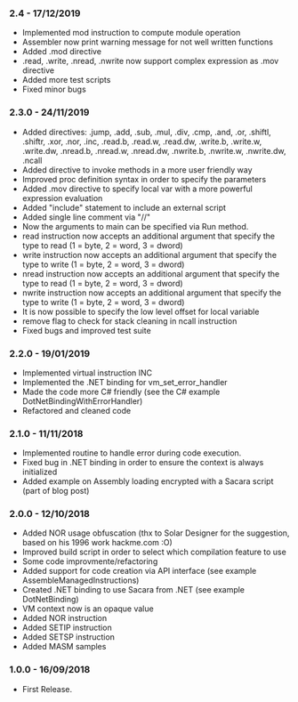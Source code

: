 ### 2.4 - 17/12/2019
* Implemented mod instruction to compute module operation
* Assembler now print warning message for not well written functions
* Added .mod directive
* .read, .write, .nread, .nwrite now support complex expression as .mov directive
* Added more test scripts
* Fixed minor bugs

### 2.3.0 - 24/11/2019
* Added directives: .jump, .add, .sub, .mul, .div, .cmp, .and, .or, .shiftl, .shiftr, .xor, .nor, .inc, .read.b, .read.w, .read.dw, .write.b, .write.w, .write.dw, .nread.b, .nread.w, .nread.dw, .nwrite.b, .nwrite.w, .nwrite.dw, .ncall
* Added directive to invoke methods in a more user friendly way
* Improved proc definition syntax in order to specify the parameters
* Added .mov directive to specify local var with a more powerful expression evaluation
* Added "include" statement to include an external script
* Added single line comment via "//"
* Now the arguments to main can be specified via Run method.
* read instruction now accepts an additional argument that specify the type to read (1 = byte, 2 = word, 3 = dword)
* write instruction now accepts an additional argument that specify the type to write (1 = byte, 2 = word, 3 = dword)
* nread instruction now accepts an additional argument that specify the type to read (1 = byte, 2 = word, 3 = dword)
* nwrite instruction now accepts an additional argument that specify the type to write (1 = byte, 2 = word, 3 = dword)
* It is now possible to specify the low level offset for local variable
* remove flag to check for stack cleaning in ncall instruction
* Fixed bugs and improved test suite

### 2.2.0 - 19/01/2019
* Implemented virtual instruction INC
* Implemented the .NET binding for vm_set_error_handler
* Made the code more C# friendly (see the C# example DotNetBindingWithErrorHandler)
* Refactored and cleaned code

### 2.1.0 - 11/11/2018
* Implemented routine to handle error during code execution.
* Fixed bug in .NET binding in order to ensure the context is always initialized
* Added example on Assembly loading encrypted with a Sacara script (part of blog post)

### 2.0.0 - 12/10/2018
* Added NOR usage obfuscation (thx to Solar Designer for the suggestion, based on his 1996 work hackme.com :O)
* Improved build script in order to select which compilation feature to use
* Some code improvmente/refactoring
* Added support for code creation via API interface (see example AssembleManagedInstructions)
* Created .NET binding to use Sacara from .NET (see example DotNetBinding)
* VM context now is an opaque value
* Added NOR instruction
* Added SETIP instruction
* Added SETSP instruction
* Added MASM samples

### 1.0.0 - 16/09/2018
* First Release.
